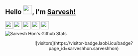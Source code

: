 ## Hello <img src="https://github.com/TheDudeThatCode/TheDudeThatCode/blob/master/Assets/Hi.gif" width="29px">, I'm [Sarvesh!](https://sarveshhon.github.io) 

<a href="https://www.linkedin.com/in/sarveshhon/">
  <img align="left" width="24px" src="https://cdn.jsdelivr.net/npm/simple-icons@v3/icons/linkedin.svg"  />
</a>
<a href="https://twitter.com/sarveshhon">
  <img align="left" width="26px" src="https://cdn.jsdelivr.net/npm/simple-icons@v3/icons/twitter.svg" />
</a>
<a href="mailto:sarveshhon@gmail.com">
  <img align="left" width="26px" src="https://cdn.jsdelivr.net/npm/simple-icons@v3/icons/gmail.svg" />
</a>
<a href="https://www.youtube.com/channel/UCi66Conobyp7xXIjq-0_ShQ">
  <img align="left" width="26px" src="https://cdn.jsdelivr.net/npm/simple-icons@v3/icons/youtube.svg" />
</a>
<a href="https://stackoverflow.com/users/12266434/sarvesh-hon">
  <img align="left" width="26px" src="https://cdn.jsdelivr.net/npm/simple-icons@3.13.0/icons/stackoverflow.svg" />
</a>
<br>

![Sarvesh Hon's Github Stats](https://github-readme-stats.vercel.app/api?username=sarveshhon&show_icons=true&hide_border=true)
<br />

<center>![visitors](https://visitor-badge.laobi.icu/badge?page_id=sarveshhon.sarveshhon)<center>
